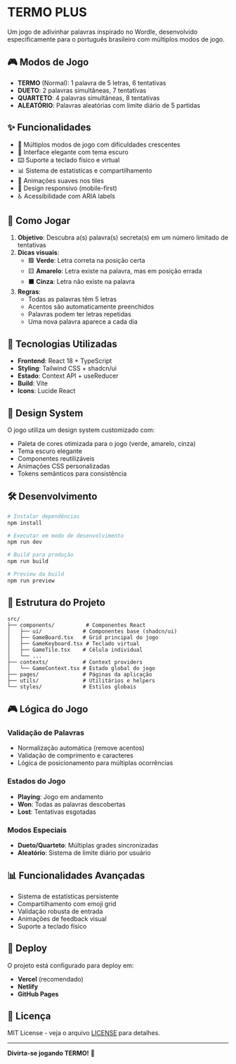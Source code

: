 # TERMO PLUS

Um jogo de adivinhar palavras inspirado no Wordle, desenvolvido especificamente para o português brasileiro com múltiplos modos de jogo.

## 🎮 Modos de Jogo

- **TERMO** (Normal): 1 palavra de 5 letras, 6 tentativas
- **DUETO**: 2 palavras simultâneas, 7 tentativas 
- **QUARTETO**: 4 palavras simultâneas, 8 tentativas
- **ALEATÓRIO**: Palavras aleatórias com limite diário de 5 partidas

## ✨ Funcionalidades

- 🎯 Múltiplos modos de jogo com dificuldades crescentes
- 🌙 Interface elegante com tema escuro
- ⌨️ Suporte a teclado físico e virtual
- 📊 Sistema de estatísticas e compartilhamento
- 🔄 Animações suaves nos tiles
- 📱 Design responsivo (mobile-first)
- ♿ Acessibilidade com ARIA labels

## 🎨 Como Jogar

1. **Objetivo**: Descubra a(s) palavra(s) secreta(s) em um número limitado de tentativas
2. **Dicas visuais**:
   - 🟩 **Verde**: Letra correta na posição certa
   - 🟨 **Amarelo**: Letra existe na palavra, mas em posição errada  
   - ⬛ **Cinza**: Letra não existe na palavra
3. **Regras**:
   - Todas as palavras têm 5 letras
   - Acentos são automaticamente preenchidos
   - Palavras podem ter letras repetidas
   - Uma nova palavra aparece a cada dia

## 🚀 Tecnologias Utilizadas

- **Frontend**: React 18 + TypeScript
- **Styling**: Tailwind CSS + shadcn/ui
- **Estado**: Context API + useReducer
- **Build**: Vite
- **Icons**: Lucide React

## 📱 Design System

O jogo utiliza um design system customizado com:
- Paleta de cores otimizada para o jogo (verde, amarelo, cinza)
- Tema escuro elegante
- Componentes reutilizáveis
- Animações CSS personalizadas
- Tokens semânticos para consistência

## 🛠️ Desenvolvimento

```bash
# Instalar dependências
npm install

# Executar em modo de desenvolvimento
npm run dev

# Build para produção
npm run build

# Preview da build
npm run preview
```

## 🎯 Estrutura do Projeto

```
src/
├── components/          # Componentes React
│   ├── ui/             # Componentes base (shadcn/ui)
│   ├── GameBoard.tsx   # Grid principal do jogo
│   ├── GameKeyboard.tsx # Teclado virtual
│   ├── GameTile.tsx    # Célula individual
│   └── ...
├── contexts/           # Context providers
│   └── GameContext.tsx # Estado global do jogo
├── pages/              # Páginas da aplicação
├── utils/              # Utilitários e helpers
└── styles/             # Estilos globais
```

## 🎮 Lógica do Jogo

### Validação de Palavras
- Normalização automática (remove acentos)
- Validação de comprimento e caracteres
- Lógica de posicionamento para múltiplas ocorrências

### Estados do Jogo
- **Playing**: Jogo em andamento
- **Won**: Todas as palavras descobertas
- **Lost**: Tentativas esgotadas

### Modos Especiais
- **Dueto/Quarteto**: Múltiplas grades sincronizadas
- **Aleatório**: Sistema de limite diário por usuário

## 📊 Funcionalidades Avançadas

- Sistema de estatísticas persistente
- Compartilhamento com emoji grid
- Validação robusta de entrada
- Animações de feedback visual
- Suporte a teclado físico

## 🚀 Deploy

O projeto está configurado para deploy em:
- **Vercel** (recomendado)
- **Netlify** 
- **GitHub Pages**

## 📄 Licença

MIT License - veja o arquivo [LICENSE](LICENSE) para detalhes.

---

**Divirta-se jogando TERMO!** 🎯
